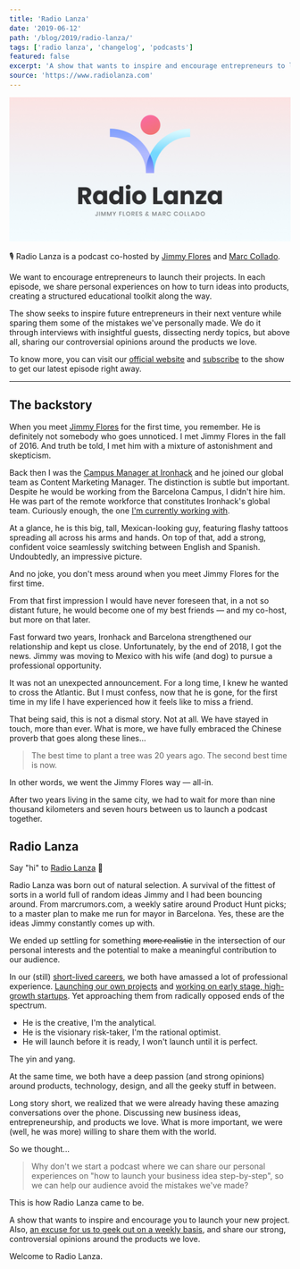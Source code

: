 ```yaml
---
title: 'Radio Lanza'
date: '2019-06-12'
path: '/blog/2019/radio-lanza/'
tags: ['radio lanza', 'changelog', 'podcasts']
featured: false
excerpt: 'A show that wants to inspire and encourage entrepreneurs to launch their projects. Also, an excuse for us to geek out on a weekly basis, and share our strong, controversial opinions around the products we love.'
source: 'https://www.radiolanza.com'
---
```


![Radio Lanza Hero](../../../images/radio-lanza-hero.jpg 'Radio Lanza Hero')

🎙 Radio Lanza is a podcast co-hosted by [Jimmy Flores](https://www.linkedin.com/in/soyjimmy/) and [Marc Collado](https://twitter.com/MarcCollado).

We want to encourage entrepreneurs to launch their projects. In each episode, we share personal experiences on how to turn ideas into products, creating a structured educational toolkit along the way.

The show seeks to inspire future entrepreneurs in their next venture while sparing them some of the mistakes we've personally made. We do it through interviews with insightful guests, dissecting nerdy topics, but above all, sharing our controversial opinions around the products we love.

To know more, you can visit our [official website](https://www.radiolanza.com) and [subscribe](https://podcasts.apple.com/es/podcast/radio-lanza/id1468000755) to the show to get our latest episode right away.

---

## The backstory

When you meet [Jimmy Flores](https://www.linkedin.com/in/soyjimmy/) for the first time, you remember. He is definitely not somebody who goes unnoticed. I met Jimmy Flores in the fall of 2016. And truth be told, I met him with a mixture of astonishment and skepticism.

Back then I was the [Campus Manager at Ironhack](/blog/2015/hi-from-ironhack) and he joined our global team as Content Marketing Manager. The distinction is subtle but important. Despite he would be working from the Barcelona Campus, I didn't hire him. He was part of the remote workforce that constitutes Ironhack's global team. Curiously enough, the one [I'm currently working with](/blog/2017/back-to-product).

At a glance, he is this big, tall, Mexican-looking guy, featuring flashy tattoos spreading all across his arms and hands. On top of that, add a strong, confident voice seamlessly switching between English and Spanish. Undoubtedly, an impressive picture.

And no joke, you don't mess around when you meet Jimmy Flores for the first time.

From that first impression I would have never foreseen that, in a not so distant future, he would become one of my best friends — and my co-host, but more on that later.

Fast forward two years, Ironhack and Barcelona strengthened our relationship and kept us close. Unfortunately, by the end of 2018, I got the news. Jimmy was moving to Mexico with his wife (and dog) to pursue a professional opportunity.

It was not an unexpected announcement. For a long time, I knew he wanted to cross the Atlantic. But I must confess, now that he is gone, for the first time in my life I have experienced how it feels like to miss a friend.

That being said, this is not a dismal story. Not at all. We have stayed in touch, more than ever. What is more, we have fully embraced the Chinese proverb that goes along these lines...

> The best time to plant a tree was 20 years ago. The second best time is now.

In other words, we went the Jimmy Flores way — all-in.

After two years living in the same city, we had to wait for more than nine thousand kilometers and seven hours between us to launch a podcast together.

## Radio Lanza

Say "hi" to [Radio Lanza](https://www.radiolanza.com) 👋

Radio Lanza was born out of natural selection. A survival of the fittest of sorts in a world full of random ideas Jimmy and I had been bouncing around. From marcrumors.com, a weekly satire around Product Hunt picks; to a master plan to make me run for mayor in Barcelona. Yes, these are the ideas Jimmy constantly comes up with.

We ended up settling for something ~~more realistic~~ in the intersection of our personal interests and the potential to make a meaningful contribution to our audience.

In our (still) [short-lived careers](/about), we both have amassed a lot of professional experience. [Launching our own projects](/tags/iomando) and [working on early stage, high-growth startups](/tags/ironhack). Yet approaching them from radically opposed ends of the spectrum.

- He is the creative, I'm the analytical.
- He is the visionary risk-taker, I'm the rational optimist.
- He will launch before it is ready, I won't launch until it is perfect.

The yin and yang.

At the same time, we both have a deep passion (and strong opinions) around products, technology, design, and all the geeky stuff in between.

Long story short, we realized that we were already having these amazing conversations over the phone. Discussing new business ideas, entrepreneurship, and products we love. What is more important, we were (well, he was more) willing to share them with the world.

So we thought...

> Why don't we start a podcast where we can share our personal experiences on "how to launch your business idea step-by-step", so we can help our audience avoid the mistakes we've made?

This is how Radio Lanza came to be.

A show that wants to inspire and encourage you to launch your new project. Also, [an excuse for us to geek out on a weekly basis](https://www.radiolanza.com/episodes/especial-apple-wwdc-2019), and share our strong, controversial opinions around the products we love.

Welcome to Radio Lanza.
